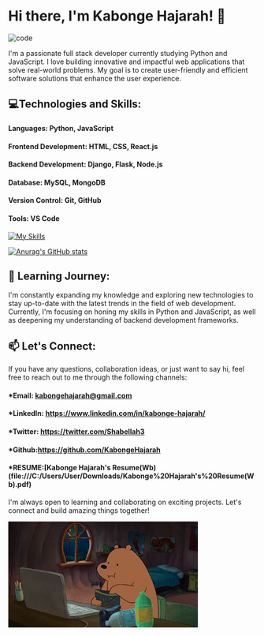  # **Hi there, I'm Kabonge Hajarah! 👋**

![code](https://github.com/KabongeHajarah/KabongeHajarah/assets/124152283/bf6bd497-f702-442c-9e7f-3d54c8187c73)

I'm a passionate full stack developer currently studying Python and JavaScript. I love building innovative and impactful web applications that solve real-world problems. My goal is to create user-friendly and efficient software solutions that enhance the user experience.

## 💻Technologies and Skills:
#### Languages: Python, JavaScript
#### Frontend Development: HTML, CSS, React.js
#### Backend Development: Django, Flask, Node.js
#### Database: MySQL, MongoDB
#### Version Control: Git, GitHub
#### Tools: VS Code

[![My Skills](https://skillicons.dev/icons?i=js,html,css,py,django,git,github,mongodb,nextjs,react,figma)](https://skillicons.dev)

[![Anurag's GitHub stats](https://github-readme-stats.vercel.app/api?username=KabongeHajarah)](https://github.com/anuraghazra/github-readme-stats)

## 🌱 Learning Journey:
I'm constantly expanding my knowledge and exploring new technologies to stay up-to-date with the latest trends in the field of web development. Currently, I'm focusing on honing my skills in Python and JavaScript, as well as deepening my understanding of backend development frameworks.

## 📫 Let's Connect:
If you have any questions, collaboration ideas, or just want to say hi, feel free to reach out to me through the following channels:

#### *Email: kabongehajarah@gmail.com

#### *LinkedIn: https://www.linkedin.com/in/kabonge-hajarah/

#### *Twitter: https://twitter.com/Shabellah3

#### *Github:https://github.com/KabongeHajarah

#### *RESUME:[Kabonge Hajarah's Resume(Wb)(file:///C:/Users/User/Downloads/Kabonge%20Hajarah's%20Resume(Wb).pdf)
I'm always open to learning and collaborating on exciting projects. Let's connect and build amazing things together!

<img src="https://github.com/darsaveli/Mariam/blob/main/1479814528_webarebears.gif" width="385px" align="center">

